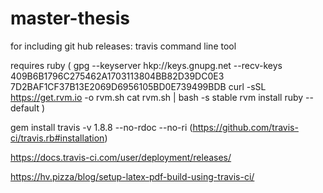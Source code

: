 # master-thesis

for including git hub releases:
travis command line tool

requires ruby
(
gpg --keyserver hkp://keys.gnupg.net --recv-keys 409B6B1796C275462A1703113804BB82D39DC0E3 7D2BAF1CF37B13E2069D6956105BD0E739499BDB
curl -sSL https://get.rvm.io -o rvm.sh
cat rvm.sh | bash -s stable
rvm install ruby --default
)

gem install travis -v 1.8.8 --no-rdoc --no-ri
(https://github.com/travis-ci/travis.rb#installation)

https://docs.travis-ci.com/user/deployment/releases/

https://hv.pizza/blog/setup-latex-pdf-build-using-travis-ci/